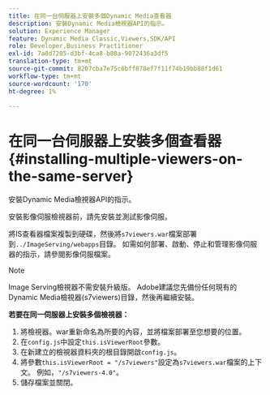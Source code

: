 ```yaml
---
title: 在同一台伺服器上安裝多個Dynamic Media查看器
description: 安裝Dynamic Media檢視器API的指示。
solution: Experience Manager
feature: Dynamic Media Classic,Viewers,SDK/API
role: Developer,Business Practitioner
exl-id: 7a8d7205-d3bf-4ca8-b80a-9072436a3df5
translation-type: tm+mt
source-git-commit: 8207cba7e75c6bff878ef7f11f74b19bb88f1d61
workflow-type: tm+mt
source-wordcount: '170'
ht-degree: 1%

---
```


# 在同一台伺服器上安裝多個查看器{#installing-multiple-viewers-on-the-same-server}

<!-- Updated April 06, 2021 from https://wiki.corp.adobe.com/pages/viewpage.action?spaceKey=scene7qa&title=s7Viewers%2C+S7SDK%2C+S7OnDemand+Release+Notes - Contact is Sasha -->

安裝Dynamic Media檢視器API的指示。

安裝影像伺服檢視器前，請先安裝並測試影像伺服。

將IS查看器檔案複製到硬碟，然後將`s7viewers.war`檔案部署到`../ImageServing/webapps`目錄。 如需如何部署、啟動、停止和管理影像伺服器的指示，請參閱影像伺服檔案。

>[!NOTE]
>
>Image Serving檢視器不需安裝升級版。 Adobe建議您先備份任何現有的Dynamic Media檢視器(s7viewers)目錄，然後再繼續安裝。

**若要在同一伺服器上安裝多個檢視器：**

1. 將檢視器。war重新命名為所要的內容，並將檔案部署至您想要的位置。
1. 在`config.js`中設定`this.isViewerRoot`參數。
1. 在新建立的檢視器資料夾的根目錄開啟`config.js`。
1. 將參數`this.isViewerRoot = "/s7viewers"`設定為`s7viewers.war`檔案的上下文。 例如，`"/s7viewers-4.0"`。
1. 儲存檔案並關閉。
